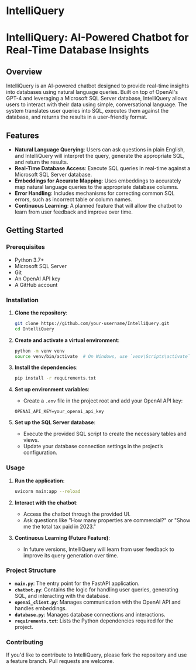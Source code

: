 # IntelliQuery
# IntelliQuery: AI-Powered Chatbot for Real-Time Database Insights

## Overview
IntelliQuery is an AI-powered chatbot designed to provide real-time insights into databases using natural language queries. Built on top of OpenAI's GPT-4 and leveraging a Microsoft SQL Server database, IntelliQuery allows users to interact with their data using simple, conversational language. The system translates user queries into SQL, executes them against the database, and returns the results in a user-friendly format.

## Features
- **Natural Language Querying**: Users can ask questions in plain English, and IntelliQuery will interpret the query, generate the appropriate SQL, and return the results.
- **Real-Time Database Access**: Execute SQL queries in real-time against a Microsoft SQL Server database.
- **Embeddings for Accurate Mapping**: Uses embeddings to accurately map natural language queries to the appropriate database columns.
- **Error Handling**: Includes mechanisms for correcting common SQL errors, such as incorrect table or column names.
- **Continuous Learning**: A planned feature that will allow the chatbot to learn from user feedback and improve over time.

## Getting Started

### Prerequisites
- Python 3.7+
- Microsoft SQL Server
- Git
- An OpenAI API key
- A GitHub account

### Installation

1. **Clone the repository**:
    ```bash
    git clone https://github.com/your-username/IntelliQuery.git
    cd IntelliQuery
    ```

2. **Create and activate a virtual environment**:
    ```bash
    python -m venv venv
    source venv/bin/activate  # On Windows, use `venv\Scripts\activate`
    ```

3. **Install the dependencies**:
    ```bash
    pip install -r requirements.txt
    ```

4. **Set up environment variables**:
    - Create a `.env` file in the project root and add your OpenAI API key:
    ```
    OPENAI_API_KEY=your_openai_api_key
    ```

5. **Set up the SQL Server database**:
    - Execute the provided SQL script to create the necessary tables and views.
    - Update your database connection settings in the project’s configuration.

### Usage

1. **Run the application**:
    ```bash
    uvicorn main:app --reload
    ```

2. **Interact with the chatbot**:
    - Access the chatbot through the provided UI.
    - Ask questions like "How many properties are commercial?" or "Show me the total tax paid in 2023."

3. **Continuous Learning (Future Feature)**:
    - In future versions, IntelliQuery will learn from user feedback to improve its query generation over time.

### Project Structure

- **`main.py`**: The entry point for the FastAPI application.
- **`chatbot.py`**: Contains the logic for handling user queries, generating SQL, and interacting with the database.
- **`openai_client.py`**: Manages communication with the OpenAI API and handles embeddings.
- **`database.py`**: Manages database connections and interactions.
- **`requirements.txt`**: Lists the Python dependencies required for the project.

### Contributing

If you'd like to contribute to IntelliQuery, please fork the repository and use a feature branch. Pull requests are welcome.



